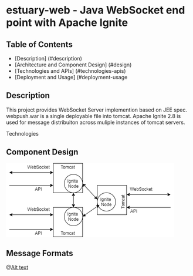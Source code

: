 # estuary-web - Java WebSocket end point with Apache Ignite

## Table of Contents 
* [Description] (#description)
* [Architecture and Component Design] (#design)
* [Technologies and APIs] (#technologies-apis)
* [Deployment and Usage] (#deployment-usage

## Description

This project provides WebSocket Server implemention based on JEE spec. webpush.war is a single deployable file into tomcat. Apache Ignite 2.8 is used for message distribuiton across muliple instances of tomcat servers.  

Technologies 

## Component Design

![Alt text](src/doc/design.png "Web Push Design")

## Message Formats

@[Alt text](/webpush/src/docs/messgeformats.txt)

<div w3-include-html="/webpush/src/docs/messgeformats.txt"></div>
